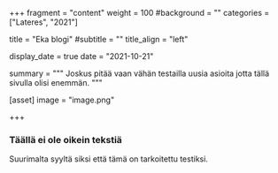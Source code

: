 +++
fragment = "content"
weight = 100
#background = ""
categories = ["Lateres", "2021"]

title = "Eka blogi"
#subtitle = ""
title_align = "left"

display_date = true
date = "2021-10-21"

summary = """
Joskus pitää vaan vähän testailla uusia asioita jotta tällä sivulla olisi enemmän.
"""

[asset]
  image = "image.png"

+++

### Täällä ei ole oikein tekstiä

Suurimalta syyltä siksi että tämä on tarkoitettu testiksi.
